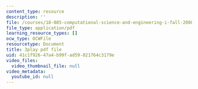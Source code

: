 ```yaml
---
content_type: resource
description: ''
file: /courses/18-085-computational-science-and-engineering-i-fall-2008/41c1f92647a4b99fad59021764c3179e_GQbq9G__--Y.pdf
file_type: application/pdf
learning_resource_types: []
ocw_type: OCWFile
resourcetype: Document
title: 3play pdf file
uid: 41c1f926-47a4-b99f-ad59-021764c3179e
video_files:
  video_thumbnail_file: null
video_metadata:
  youtube_id: null
---
```

